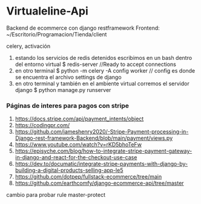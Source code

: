 # Virtualeline-Api
Backend de ecommerce con django restframework
Frontend: ~/Escritorio/Programacion/Tienda/client

celery, activación

1. estando los servicios de redis detenidos escribimos en un bash dentro del entorno virtual
    $ redis-server  //Ready to accept connections
2. en otro terminal 
    $ python -m celery -A config worker // config es donde se encuentra el archivo settings de django
3. en otro terminal y también en el ambiente virtual corremos el servidor django
    $ python manage.py runserver

### Páginas de interes para pagos con stripe
1. https://docs.stripe.com/api/payment_intents/object
2. https://codingpr.com/
3. https://github.com/jameshenry2020/-Stripe-Payment-processing-in-Django-rest-framework-Backend/blob/main/payment/views.py
4. https://www.youtube.com/watch?v=rKD5bhoTeFw
5. https://episyche.com/blog/how-to-integrate-stripe-payment-gateway-in-django-and-react-for-the-checkout-use-case
6. https://dev.to/documatic/integrate-stripe-payments-with-django-by-building-a-digital-products-selling-app-le5
7. https://github.com/dotpep/fullstack-ecommerce/tree/main
8. https://github.com/earthcomfy/django-ecommerce-api/tree/master

cambio para probar rule master-protect
